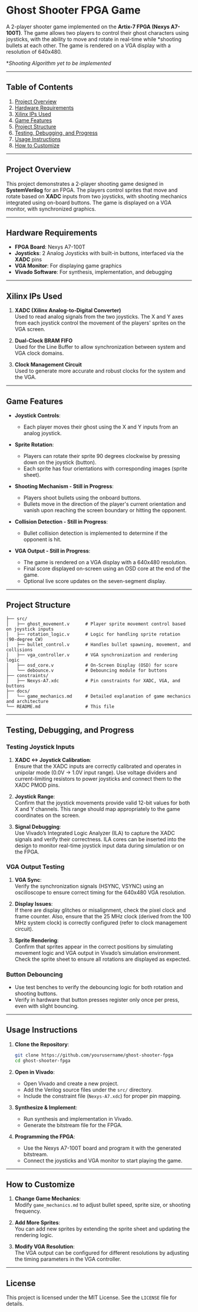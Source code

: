 # Ghost Shooter FPGA Game

A 2-player shooter game implemented on the **Artix-7 FPGA (Nexys A7-100T)**. The game allows two players to control their ghost characters using joysticks, with the ability to move and rotate in real-time while *shooting bullets at each other. The game is rendered on a VGA display with a resolution of 640x480.

**Shooting Algorithm yet to be implemented*


---

## Table of Contents

1. [Project Overview](#project-overview)
2. [Hardware Requirements](#hardware-requirements)
3. [Xilinx IPs Used](#xilinx-ips-used)
4. [Game Features](#game-features)
5. [Project Structure](#project-structure)
6. [Testing, Debugging, and Progress](#testing,-debugging,-and-progress)
7. [Usage Instructions](#usage-instructions)
8. [How to Customize](#how-to-customize)

---

## Project Overview

This project demonstrates a 2-player shooting game designed in **SystemVerilog** for an FPGA. The players control sprites that move and rotate based on **XADC** inputs from two joysticks, with shooting mechanics integrated using on-board buttons. The game is displayed on a VGA monitor, with synchronized graphics.

---

## Hardware Requirements

- **FPGA Board**: Nexys A7-100T
- **Joysticks**: 2 Analog Joysticks with built-in buttons, interfaced via the **XADC** pins
- **VGA Monitor**: For displaying game graphics
- **Vivado Software**: For synthesis, implementation, and debugging

---

## Xilinx IPs Used

1. **XADC (Xilinx Analog-to-Digital Converter)**  
   Used to read analog signals from the two joysticks. The X and Y axes from each joystick control the movement of the players' sprites on the VGA screen.

2. **Dual-Clock BRAM FIFO**  
   Used for the Line Buffer to allow synchronization between system and VGA clock domains.

3. **Clock Management Circuit**  
   Used to generate more accurate and robust clocks for the system and the VGA.

---

## Game Features

- **Joystick Controls**: 
  - Each player moves their ghost using the X and Y inputs from an analog joystick.
  
- **Sprite Rotation**: 
  - Players can rotate their sprite 90 degrees clockwise by pressing down on the joystick (button). 
  - Each sprite has four orientations with corresponding images (sprite sheet).

- **Shooting Mechanism - Still in Progress**: 
  - Players shoot bullets using the onboard buttons.
  - Bullets move in the direction of the player's current orientation and vanish upon reaching the screen boundary or hitting the opponent.

- **Collision Detection - Still in Progress**: 
  - Bullet collision detection is implemented to determine if the opponent is hit.
  
- **VGA Output - Still in Progress**: 
  - The game is rendered on a VGA display with a 640x480 resolution.
  - Final score displayed on-screen using an OSD core at the end of the game.
  - Optional live score updates on the seven-segment display.

---

## Project Structure

```
├── src/
│   ├── ghost_movement.v      # Player sprite movement control based on joystick inputs
│   ├── rotation_logic.v      # Logic for handling sprite rotation (90-degree CW)
│   ├── bullet_control.v      # Handles bullet spawning, movement, and collisions
│   ├── vga_controller.v      # VGA synchronization and rendering logic
│   ├── osd_core.v            # On-Screen Display (OSD) for score
│   └── debounce.v            # Debouncing module for buttons
├── constraints/
│   ├── Nexys-A7.xdc          # Pin constraints for XADC, VGA, and buttons
├── docs/
│   └── game_mechanics.md     # Detailed explanation of game mechanics and architecture
└── README.md                 # This file
```

---

## Testing, Debugging, and Progress

### Testing Joystick Inputs

1. **XADC <-> Joystick Calibration**:  
   Ensure that the XADC inputs are correctly calibrated and operates in unipolar mode (0.0V -> 1.0V input range).
   Use voltage dividers and current-limiting resistors to power joysticks and connect them to the XADC PMOD pins.
   
3. **Joystick Range**:  
   Confirm that the joystick movements provide valid 12-bit values for both X and Y channels. This range should map appropriately to the game coordinates on the screen.

4. **Signal Debugging**:  
   Use Vivado’s Integrated Logic Analyzer (ILA) to capture the XADC signals and verify their correctness. ILA cores can be inserted into the design to monitor real-time joystick input data during simulation or on the FPGA.

### VGA Output Testing

1. **VGA Sync**:  
   Verify the synchronization signals (HSYNC, VSYNC) using an oscilloscope to ensure correct timing for the 640x480 VGA resolution.
   
2. **Display Issues**:  
   If there are display glitches or misalignment, check the pixel clock and frame counter. Also, ensure that the 25 MHz clock (derived from the 100 MHz system clock) is correctly configured (refer to clock management circuit).

3. **Sprite Rendering**:  
   Confirm that sprites appear in the correct positions by simulating movement logic and VGA output in Vivado’s simulation environment. Check the sprite sheet to ensure all rotations are displayed as expected.

### Button Debouncing

- Use test benches to verify the debouncing logic for both rotation and shooting buttons.
- Verify in hardware that button presses register only once per press, even with slight bouncing.

---

## Usage Instructions

1. **Clone the Repository**:
   ```bash
   git clone https://github.com/yourusername/ghost-shooter-fpga
   cd ghost-shooter-fpga
   ```

2. **Open in Vivado**:
   - Open Vivado and create a new project.
   - Add the Verilog source files under the `src/` directory.
   - Include the constraint file (`Nexys-A7.xdc`) for proper pin mapping.

3. **Synthesize & Implement**:
   - Run synthesis and implementation in Vivado.
   - Generate the bitstream file for the FPGA.

4. **Programming the FPGA**:
   - Use the Nexys A7-100T board and program it with the generated bitstream.
   - Connect the joysticks and VGA monitor to start playing the game.

---

## How to Customize

1. **Change Game Mechanics**:  
   Modify `game_mechanics.md` to adjust bullet speed, sprite size, or shooting frequency.

2. **Add More Sprites**:  
   You can add new sprites by extending the sprite sheet and updating the rendering logic.

3. **Modify VGA Resolution**:  
   The VGA output can be configured for different resolutions by adjusting the timing parameters in the VGA controller.

---

## License

This project is licensed under the MIT License. See the `LICENSE` file for details.
